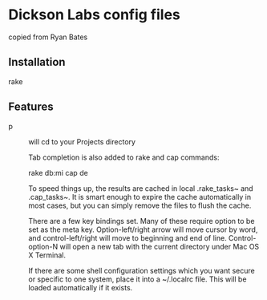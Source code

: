 # Dickson Labs config files

copied from Ryan Bates

## Installation

  rake

## Features

p <dir> will cd to your Projects directory

Tab completion is also added to rake and cap commands:

  rake db:mi<tab>
  cap de<tab>

To speed things up, the results are cached in local .rake_tasks~ and
.cap_tasks~. It is smart enough to expire the cache automatically in
most cases, but you can simply remove the files to flush the cache.

There are a few key bindings set. Many of these require option to be
set as the meta key. Option-left/right arrow will move cursor by word,
and control-left/right will move to beginning and end of line.
Control-option-N will open a new tab with the current directory under
Mac OS X Terminal.

If there are some shell configuration settings which you want secure or
specific to one system, place it into a ~/.localrc file. This will be
loaded automatically if it exists.


